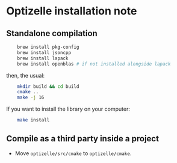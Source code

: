 # Optizelle installation note

## Standalone compilation


``` bash
    brew install pkg-config
    brew install jsoncpp
    brew install lapack
    brew install openblas # if not installed alongside lapack
```

then, the usual:

``` bash
    mkdir build && cd build 
    cmake ..
    make -j 16
```

If you want to install the library on your computer: 

``` bash
    make install
```

## Compile as a third party inside a project

* Move `optizelle/src/cmake` to `optizelle/cmake`.
